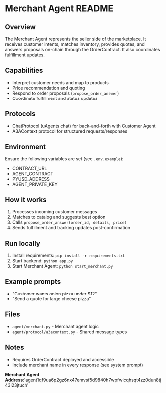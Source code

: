 # Merchant Agent README

## Overview
The Merchant Agent represents the seller side of the marketplace. It receives customer intents, matches inventory, provides quotes, and answers proposals on-chain through the OrderContract. It also coordinates fulfillment updates.

## Capabilities
- Interpret customer needs and map to products
- Price recommendation and quoting
- Respond to order proposals (`propose_order_answer`)
- Coordinate fulfillment and status updates

## Protocols
- ChatProtocol (uAgents chat) for back-and-forth with Customer Agent
- A3AContext protocol for structured requests/responses

## Environment
Ensure the following variables are set (see `.env.example`):
- CONTRACT_URL
- AGENT_CONTRACT
- PYUSD_ADDRESS
- AGENT_PRIVATE_KEY

## How it works
1. Processes incoming customer messages
2. Matches to catalog and suggests best option
3. Calls `propose_order_answer(order_id, details, price)`
4. Sends fulfillment and tracking updates post-confirmation

## Run locally
1. Install requirements: `pip install -r requirements.txt`
2. Start backend: `python app.py`
3. Start Merchant Agent: `python start_merchant.py`

## Example prompts
- "Customer wants onion pizza under $12"
- "Send a quote for large cheese pizza"

## Files
- `agent/merchant.py` - Merchant agent logic
- `agent/protocol/a3acontext.py` - Shared message types

## Notes
- Requires OrderContract deployed and accessible
- Include merchant name in every response (see system prompt)

**Merchant Agent Address**:'agent1qf9ua6p2gz6nx47emvsf5d9840h7wpfwlcqhsqt4zz0dun8tj43l23jtuch'
